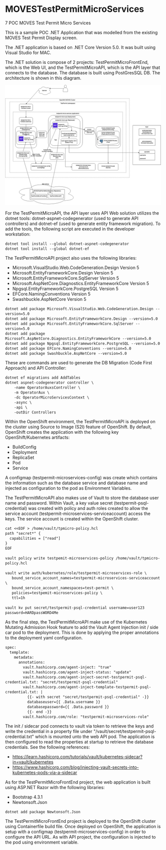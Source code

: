 # MOVESTestPermitMicroServices
7 POC MOVES Test Permit Micro Services

This is a sample POC .NET Application that was modelled from the existing MOVES Test Permit Display screen.

The .NET application is based on .NET Core Version 5.0. It was built using Visual Studio for MAC.

The .NET solution is compose of 2 projects: TestPermitMicroFrontEnd, which is the Web UI, and the TestPermitMicroAPI, which is the API layer that connects to the database. The database is built using PostGresSQL DB. The architecture is shown in this diagram.

![Architecture Diagram](TestPermitArchitecture.jpg?raw=true "Architecture Diagram")

For the TestPermitMicroAPI, the API layer uses API Web solution utilizes the dotnet tools: dotnet-aspnet-codegenerator (used to generate API controllers) and dotnet-ef (used to generate entity framework migration). To add the tools, the following script are executed in the developer workstation:
```
dotnet tool install --global dotnet-aspnet-codegenerator
dotnet tool install --global dotnet-ef
```
The TestPermitMicroAPI project also uses the following libraries:
- Microsoft.VisualStudio.Web.CodeGeneration.Design Version 5
- Microsoft.EntityFrameworkCore.Design Version 5
- Microsoft.EntityFrameworkCore.SqlServer Version 5
- Microsoft.AspNetCore.Diagnostics.EntityFrameworkCore Version 5
- Npgsql.EntityFrameworkCore.PostgreSQL Version 5
- EFCore.NamingConventions Version 5
- Swashbuckle.AspNetCore Version 5
```
dotnet add package Microsoft.VisualStudio.Web.CodeGeneration.Design --version=5.0
dotnet add package Microsoft.EntityFrameworkCore.Design --version=5.0
dotnet add package Microsoft.EntityFrameworkCore.SqlServer --version=5.0
dotnet add package Microsoft.AspNetCore.Diagnostics.EntityFrameworkCore --version=5.0
dotnet add package Npgsql.EntityFrameworkCore.PostgreSQL --version=5.0
dotnet add package EFCore.NamingConventions --version=5.0
dotnet add package Swashbuckle.AspNetCore --version=5.0
```

These are commands are used to generate the DB Migration (Code First Approach) and API Controller:
```
dotnet ef migrations add AddTables
dotnet aspnet-codegenerator controller \
    -name OperatorAuxsController \
    -m OperatorAux \
    -dc OperatorMicroServicesContext \
    -async \
    -api \
    -outDir Controllers
```
Within the OpenShift environment, the TestPermitMicroAPI is deployed on the cluster using Source to Image (S2I) feature of OpenShift. By default, OpenShift creates the application with the following key OpenShift/Kubernetes artifacts:
- BuildConfig
- Deployment
- ReplicaSet
- Pod
- Service

A configmap (testpermit-microservices-config) was create which contains the information such as the database service and database name and injected as configuration to the pod as Environment Variables. 

The TestPermitMicroAPI also makes use of Vault to store the database user name and password. Within Vault, a key value secret (testpermit-psql-credential) was created with policy and auth roles created to allow the service account (testpermit-microservices-serviceaccount) access the keys. The service account is created within the OpenShift cluster.
```
cat <<EOF > /home/vault/tpmicro-policy.hcl
path "secret*" {
  capabilities = ["read"]
}
EOF

vault policy write testpemit-microservices-policy /home/vault/tpmicro-policy.hcl

vault write auth/kubernetes/role/testpermit-microservices-role \
   bound_service_account_names=testpermit-microservices-serviceaccount \
   bound_service_account_namespaces=test-permit \
   policies=testpemit-microservices-policy \
   ttl=1h
   
vault kv put secret/testpermit-psql-credential username=user123 password=HARDpassWORD4Me
```
As the final step, the TestPermitMicroAPI make use of the Kubernetes Mutating Admission Hook feature to add the Vault Agent Injection init / side car pod to the deployment. This is done by applying the proper annotations to the deployment yaml configuration.
```
spec:
  template:
    metadata:
      annotations:
        vault.hashicorp.com/agent-inject: "true"
        vault.hashicorp.com/agent-inject-status: "update"
        vault.hashicorp.com/agent-inject-secret-testpermit-psql-credential.txt: "secret/testpermit-psql-credential"
        vault.hashicorp.com/agent-inject-template-testpermit-psql-credential.txt: |
          {{- with secret "secret/testpermit-psql-credential" -}}
          databaseuser={{ .Data.username }}
          databasepassword={{ .Data.password }}
          {{- end -}}
        vault.hashicorp.com/role: "testpermit-microservices-role"
```
The init / sidecar pod connects to vault via token to retrieve the keys and write the credential in a property file under "/vault/secret/testpermit-psql-credential.txt" which is mounted unto the web API pod. The application is then configured to read the properties at startup to retrieve the database credentials.
See the following references:
- https://learn.hashicorp.com/tutorials/vault/kubernetes-sidecar?in=vault/kubernetes
- https://www.hashicorp.com/blog/injecting-vault-secrets-into-kubernetes-pods-via-a-sidecar

As for the TestPermitMicroFrontEnd project, the web application is built using ASP.NET Razor with the following libraries:
- Bootstrap 4.3.1
- Newtonsoft.Json
```
dotnet add package Newtonsoft.Json
```
The TestPermitMicroFrontEnd project is deployed to the OpenShift cluster using Containerfile build file. Once deployed on OpenShift, the application is setup with a configmap (testpermit-microservices-config) in order to configure the API URL. As with API project, the configuration is injected to the pod using environment variable.
